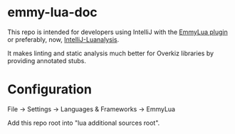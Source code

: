 # emmy-lua-doc

This repo is intended for developers using IntelliJ with the [EmmyLua plugin](https://github.com/EmmyLua/IntelliJ-EmmyLua) or preferably, now, [IntelliJ-Luanalysis](https://github.com/Benjamin-Dobell/IntelliJ-Luanalysis/).

It makes linting and static analysis much better for Overkiz libraries by providing annotated stubs.

# Configuration

File -> Settings -> Languages & Frameworks -> EmmyLua

Add this repo root into "lua additional sources root".
